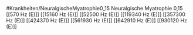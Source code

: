 #Krankheiten/NeuralgischeMyatrophie0_15
Neuralgische Myatrophie 0,15
[[570 Hz (E)]]
[[15160 Hz (E)]]
[[52500 Hz (E)]]
[[119340 Hz (E)]]
[[357300 Hz (E)]]
[[424370 Hz (E)]]
[[561930 Hz (E)]]
[[642910 Hz (E)]]
[[930120 Hz (E)]]